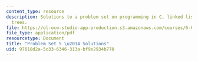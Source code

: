 ```yaml
---
content_type: resource
description: Solutions to a problem set on programming in C, linked lists, and binary
  trees.
file: https://ol-ocw-studio-app-production.s3.amazonaws.com/courses/6-087-practical-programming-in-c-january-iap-2010/97618d2a5c336346313abf9e2934b770_MIT6_087IAP10_assn05_sol.pdf
file_type: application/pdf
resourcetype: Document
title: "Problem Set 5 \u2014 Solutions"
uid: 97618d2a-5c33-6346-313a-bf9e2934b770
---
```

